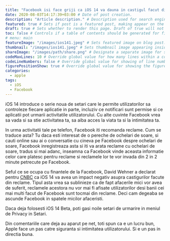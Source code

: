 ```yaml
---
title: "Facebook isi face griji ca iOS 14 va dauna in castigul facut din urma reclamelor" # Title of the blog post.
date: 2020-08-03T14:17:39+03:00 # Date of post creation.
description: "Article description." # Description used for search engine.
featured: true # Sets if post is a featured post, making appear on the home page side bar.
draft: true # Sets whether to render this page. Draft of true will not be rendered.
toc: false # Controls if a table of contents should be generated for first-level links automatically.
# menu: main
featureImage: "/images/ios141.jpeg" # Sets featured image on blog post.
thumbnail: "/images/ios141.jpeg" # Sets thumbnail image appearing inside card on homepage.
shareImage: "/images/path/share.png" # Designate a separate image for social media sharing.
codeMaxLines: 10 # Override global value for how many lines within a code block before auto-collapsing.
codeLineNumbers: false # Override global value for showing of line numbers within code block.
figurePositionShow: true # Override global value for showing the figure label.
categories:
  - apple
tags:
  - iOS
  - Facebook
---
```


iOS 14 introduce o serie noua de setari care le permite utilizatorilor sa controleze fiecare aplicatie in parte, incluziv ce notificari sunt permise si ce aplicatii pot urmarii activitatile utilizatorului. Cu alte cuvinte Facebook vrea sa vada si sa stie activitatea ta, sa aiba acces la viata ta si la intimitatea ta.

In urma activitatii tale pe telefon, Facebook iti recomanda reclame. Cum se traduce asta? Tu daca esti interesat de o pereche de ochelari de soare, si cauti online sau ai o conversatie cu cineva pe Facebook despre ochelari de soare, Facebook inregistreaza asta si iti va arata reclame cu ochelari de soare, tradus si mai adanc, inseamna ca Facebook vinde aceasta informatie celor care platesc pentru reclame si reclamele lor te vor invada din 2 in 2 minute petrecute pe Facebook.

Seful ce se ocupa cu finantele de la Facebook, David Wehner a declarat pentru [CNBC](https://www.cnbc.com/2020/07/30/facebook-says-apples-ios-14-changes-could-hurt-its-ad-targeting.html) ca iOS 14 va avea un impact negativ asupra castigurilor facute din reclame. Tipul asta vrea sa sublinieze ca de fapt afacerile mici vor avea de suferit, reclamele acestora nu vor mai fi afisate utilizatorilor desi banii cei mai multi facut de Facebook sunt tocmai din reclame. Deci cam degeaba se ascunde Facebook in spatele micilor afaceristi.

Daca deja folosesti iOS 14 Beta, poti gasi noile setari de urmarire in meniul de Privacy in Setari.

Din comentariile care deja au aparut pe net, toti spun ca e un lucru bun, Apple face un pas catre siguranta si intimitatea utilizatorului. Si e un pas in directia buna.
